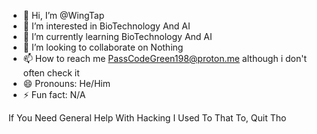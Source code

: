 - 👋 Hi, I’m @WingTap
- 👀 I’m interested in BioTechnology And AI
- 🌱 I’m currently learning BioTechnology And AI
- 💞️ I’m looking to collaborate on Nothing
- 📫 How to reach me PassCodeGreen198@proton.me although i don't often check it
- 😄 Pronouns: He/Him
- ⚡ Fun fact: N/A

If You Need General Help With Hacking I Used To That To, Quit Tho
